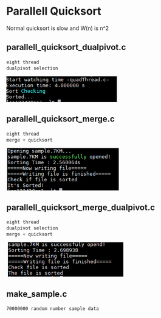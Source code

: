 # Parallell Quicksort
Normal quicksort is slow and W(n) is n^2      
## parallell_quicksort_dualpivot.c   
```
eight thread    
dualpivot selection    
```      
![Result1](result1.PNG)     
## parallell_quicksort_merge.c
```    
eight thread    
merge + quicksort     
```    
![Result2](result2.PNG)    
## parallell_quicksort_merge_dualpivot.c
```
eight thread    
dualpivot selection    
merge + quicksort    
```    
![Result3](result3.PNG)    
## make_sample.c
```
70000000 random number sample data   
```       